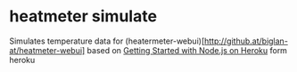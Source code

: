 # heatmeter simulate
Simulates temperature data for (heatermeter-webui)[http://github.at/biglan-at/heatmeter-webui]
based on [Getting Started with Node.js on Heroku](https://devcenter.heroku.com/articles/getting-started-with-nodejs) form heroku
